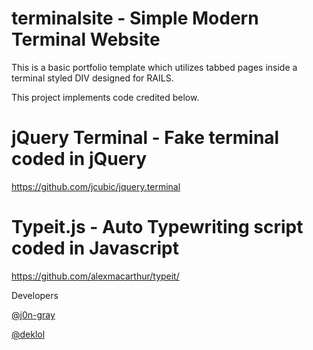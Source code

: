 # terminalsite - Simple Modern Terminal Website
This is a basic portfolio template which utilizes tabbed pages inside a terminal styled DIV designed for RAILS.

This project implements code credited below.

# jQuery Terminal - Fake terminal coded in jQuery
https://github.com/jcubic/jquery.terminal

# Typeit.js - Auto Typewriting script coded in Javascript
https://github.com/alexmacarthur/typeit/

Developers

[@j0n-gray](https://github.com/j0n-gray)

[@deklol](https://github.com/deklol)
